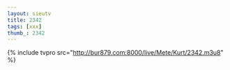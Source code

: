 ```yaml
--- 
layout: sieutv
title: 2342
tags: [xxx]
thumb_: 2342
---
```

{% include tvpro src="http://bur879.com:8000/live/Mete/Kurt/2342.m3u8" %} 
